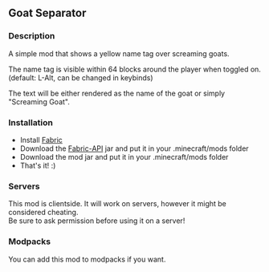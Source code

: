 <h2>Goat Separator</h2>
<h3>Description</h3>
<p>A simple mod that shows a yellow name tag over screaming goats.</p>
<p>The name tag is visible within 64 blocks around the player when toggled on.
<br />(default: L-Alt, can be changed in keybinds)</p>
<p>The text will be either rendered as the name of the goat or simply "Screaming Goat".</p>
<h3>Installation</h3>
<ul>
<li>Install <a href="https://fabricmc.net/">Fabric</a></li>
<li>Download the <a href="https://www.curseforge.com/minecraft/mc-mods/fabric-api">Fabric-API</a> jar and put it in your .minecraft/mods folder</li>
<li>Download the mod jar and put it in your .minecraft/mods folder</li>
<li>That's it! :)</li>
</ul>
<h3>Servers</h3>
<p>This mod is clientside. It will work on servers, however it might be considered cheating.
<br />Be sure to ask permission before using it on a server!</p>
<h3>Modpacks</h3>
<p>You can add this mod to modpacks if you want.</p>

